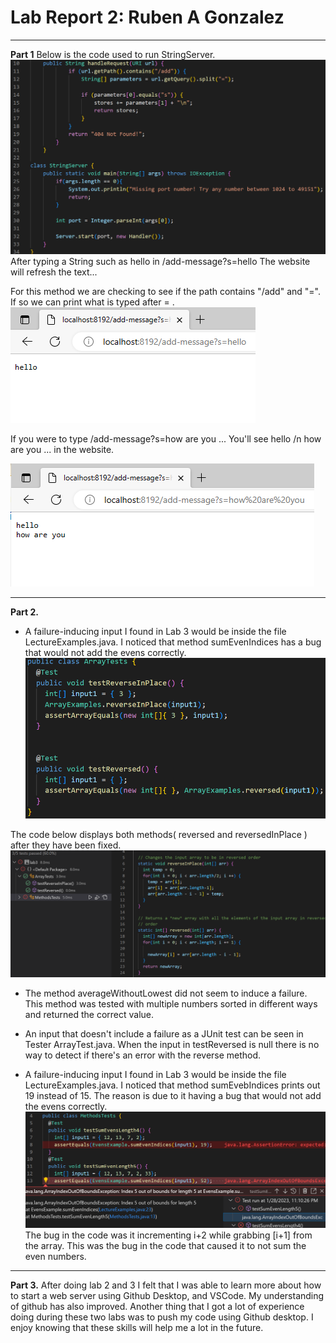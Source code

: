 # Lab Report 2: Ruben A Gonzalez
---
**Part 1**
Below is the code used to run StringServer.
![Image](StringS.png)
After typing a String such as hello in /add-message?s=hello The website will refresh the text...

For this method we are checking to see if the path contains "/add" and "=". If so we can print what is typed after = .
![Image](hello.png)

If you were to type /add-message?s=how are you ... You'll see hello /n how are you ... in the website.

![Image](helloh.png)

---
**Part 2.**
- A failure-inducing input I found in Lab 3 would be inside the file LectureExamples.java. I noticed that method sumEvenIndices has a
bug that would not add the evens correctly.
![Image](ReverseTester.png)

The code below displays both methods( reversed and reversedInPlace ) after they have been fixed.
![Image](FixedCode.png)

- The method averageWithoutLowest did not seem to induce a failure. This method was tested with multiple numbers sorted in different ways and returned the correct value.

- An input that doesn't include a failure as a JUnit test can be seen in Tester ArrayTest.java. When the input in testReversed is null there is no way to detect if there's an error with the reverse method.
- A failure-inducing input I found in Lab 3 would be inside the file LectureExamples.java. I noticed that method sumEvebIndices prints out 19 instead of 15. The reason is due to it having a bug that would not add the evens correctly.
![Image](TestSum.png)
The bug in the code was it incrementing i+2 while grabbing [i+1] from the array. This was the bug in the code that caused it to not sum the even numbers.

---

**Part 3.** After doing lab 2 and 3 I felt that I was able to learn more about how to start a web server using Github Desktop, and VSCode. My understanding of github has also improved. Another thing that I got a lot of experience doing during these two labs was to push my code using Github desktop. I enjoy knowing that these skills will help me a lot in the future.
